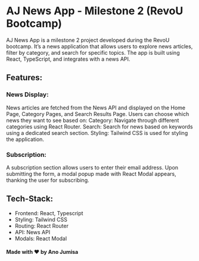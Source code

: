 # AJ News App - Milestone 2 (RevoU Bootcamp)
AJ News App is a milestone 2 project developed during the RevoU bootcamp. It’s a news application that allows users to explore news articles, filter by category, and search for specific topics. The app is built using React, TypeScript, and integrates with a news API.

## Features:

### News Display:
News articles are fetched from the News API and displayed on the Home Page, Category Pages, and Search Results Page.
Users can choose which news they want to see based on:
Category: Navigate through different categories using React Router.
Search: Search for news based on keywords using a dedicated search section.
Styling: Tailwind CSS is used for styling the application.

### Subscription:
A subscription section allows users to enter their email address.
Upon submitting the form, a modal popup made with React Modal appears, thanking the user for subscribing.

## Tech-Stack:

- Frontend: React, Typescript
- Styling: Tailwind CSS
- Routing: React Router
- API: News API
- Modals: React Modal 

#### Made with &hearts; by Ano Jumisa